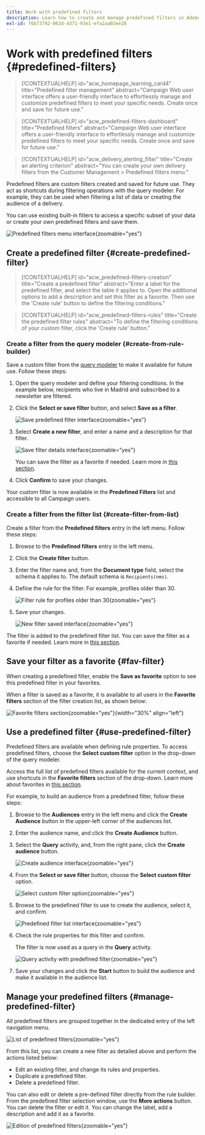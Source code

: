 ```yaml
---
title: Work with predefined filters
description: Learn how to create and manage predefined filters in Adobe Campaign Web
exl-id: f6b73792-063d-4371-93e1-efa2aa02ee28
---
```

# Work with predefined filters {#predefined-filters}

>[!CONTEXTUALHELP]
>id="acw_homepage_learning_card4"
>title="Predefined filter management"
>abstract="Campaign Web user interface offers a user-friendly interface to effortlessly manage and customize predefined filters to meet your specific needs. Create once and save for future use."

>[!CONTEXTUALHELP]
>id="acw_predefined-filters-dashboard"
>title="Predefined filters"
>abstract="Campaign Web user interface offers a user-friendly interface to effortlessly manage and customize predefined filters to meet your specific needs. Create once and save for future use."

>[!CONTEXTUALHELP]
>id="acw_delivery_alerting_filter"
>title="Create an alerting criterion"
>abstract="You can create your own delivery filters from the Customer Management > Predefined filters menu."

Predefined filters are custom filters created and saved for future use. They act as shortcuts during filtering operations with the query modeler. For example, they can be used when filtering a list of data or creating the audience of a delivery.

You can use existing built-in filters to access a specific subset of your data or create your own predefined filters and save them.

![Predefined filters menu interface](assets/predefined-filters-menu.png){zoomable="yes"}

## Create a predefined filter {#create-predefined-filter}

>[!CONTEXTUALHELP]
>id="acw_predefined-filters-creation"
>title="Create a predefined filter"
>abstract="Enter a label for the predefined filter, and select the table it applies to. Open the additional options to add a description and set this filter as a favorite. Then use the 'Create rule' button to define the filtering conditions."

>[!CONTEXTUALHELP]
>id="acw_predefined-filters-rules"
>title="Create the predefined filter rules"
>abstract="To define the filtering conditions of your custom filter, click the 'Create rule' button."

### Create a filter from the query modeler {#create-from-rule-builder}

Save a custom filter from the [query modeler](../query/query-modeler-overview.md) to make it available for future use. Follow these steps:

1. Open the query modeler and define your filtering conditions. In the example below, recipients who live in Madrid and subscribed to a newsletter are filtered.
1. Click the **Select or save filter** button, and select **Save as a filter**.

    ![Save predefined filter interface](assets/predefined-filters-save.png){zoomable="yes"}

1. Select **Create a new filter**, and enter a name and a description for that filter.
    
    ![Save filter details interface](assets/predefined-filters-save-filter.png){zoomable="yes"}

    You can save the filter as a favorite if needed. Learn more in [this section](#fav-filter).

1. Click **Confirm** to save your changes.

Your custom filter is now available in the **Predefined Filters** list and accessible to all Campaign users.

### Create a filter from the filter list {#create-filter-from-list}

Create a filter from the **Predefined filters** entry in the left menu. Follow these steps:

1. Browse to the **Predefined filters** entry in the left menu.
1. Click the **Create filter** button.
1. Enter the filter name and, from the **Document type** field, select the schema it applies to. The default schema is `Recipients(nms)`.

1. Define the rule for the filter. For example, profiles older than 30.

    ![Filter rule for profiles older than 30](assets/filter-30+.png){zoomable="yes"}

1. Save your changes.

    ![New filter saved interface](assets/new-filter.png){zoomable="yes"}

The filter is added to the predefined filter list. You can save the filter as a favorite if needed. Learn more in [this section](#fav-filter).

## Save your filter as a favorite {#fav-filter}

When creating a predefined filter, enable the **Save as favorite** option to see this predefined filter in your favorites.

When a filter is saved as a favorite, it is available to all users in the **Favorite filters** section of the filter creation list, as shown below:

![Favorite filters section](assets/predefined-filters-favorite.png){zoomable="yes"}{width="30%" align="left"}

## Use a predefined filter {#use-predefined-filter}

Predefined filters are available when defining rule properties. To access predefined filters, choose the **Select custom filter** option in the drop-down of the query modeler.

Access the full list of predefined filters available for the current context, and use shortcuts in the **Favorite filters** section of the drop-down. Learn more about favorites in [this section](#fav-filter).

For example, to build an audience from a predefined filter, follow these steps:

1. Browse to the **Audiences** entry in the left menu and click the **Create Audience** button in the upper-left corner of the audiences list.
1. Enter the audience name, and click the **Create Audience** button.
1. Select the **Query** activity, and, from the right pane, click the **Create audience** button.

    ![Create audience interface](assets/build-audience-from-filter.png){zoomable="yes"}

1. From the **Select or save filter** button, choose the **Select custom filter** option.

    ![Select custom filter option](assets/build-audience-select-custom-filter.png){zoomable="yes"}

1. Browse to the predefined filter to use to create the audience, select it, and confirm.

    ![Predefined filter list interface](assets/build-audience-filter-list.png){zoomable="yes"}

1. Check the rule properties for this filter and confirm.

    The filter is now used as a query in the **Query** activity.

    ![Query activity with predefined filter](assets/build-audience-confirm.png){zoomable="yes"}

1. Save your changes and click the **Start** button to build the audience and make it available in the audience list.

## Manage your predefined filters {#manage-predefined-filter}

All predefined filters are grouped together in the dedicated entry of the left navigation menu.

![List of predefined filters](assets/list-of-filters.png){zoomable="yes"}

From this list, you can create a new filter as detailed above and perform the actions listed below:

* Edit an existing filter, and change its rules and properties.
* Duplicate a predefined filter.
* Delete a predefined filter.

You can also edit or delete a pre-defined filter directly from the rule builder. From the predefined filter selection window, use the **More actions** button. You can delete the filter or edit it. You can change the label, add a description and add it as a favorite.

![Edition of predefined filters](assets/filter-edit.png){zoomable="yes"}

<!--
## Built-in predefined filters {#ootb-predefined-filter}

Campaign comes with a set of predefined filters, built from the client console. These filters can be used to define your audiences, and rules. They must not be modified.
-->